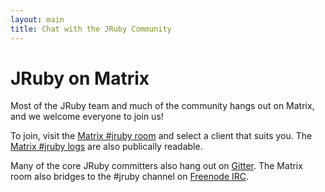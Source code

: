 ```yaml
---
layout: main
title: Chat with the JRuby Community
---
```

# JRuby on Matrix

Most of the JRuby team and much of the community hangs out on Matrix, and we welcome everyone to join us!

To join, visit the [Matrix #jruby room](https://matrix.to/#/#jruby:matrix.org) and select a client that suits you. The
[Matrix #jruby logs](https://view.matrix.org/alias/%23jruby:matrix.org) are also publically readable.

Many of the core JRuby committers also hang out on [Gitter](https://gitter.im/jruby/jruby). The Matrix room also bridges to the #jruby channel on [Freenode IRC](https://freenode.net).